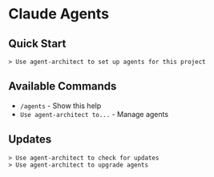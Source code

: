 # Claude Agents

## Quick Start
```
> Use agent-architect to set up agents for this project
```

## Available Commands
- `/agents` - Show this help
- `Use agent-architect to...` - Manage agents

## Updates
```
> Use agent-architect to check for updates
> Use agent-architect to upgrade agents
```